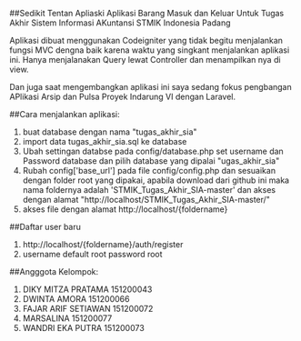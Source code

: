 ##Sedikit Tentan Apliaski
Aplikasi Barang Masuk dan Keluar Untuk Tugas Akhir Sistem Informasi AKuntansi STMIK Indonesia Padang

Aplikasi dibuat menggunakan Codeigniter yang tidak begitu menjalankan fungsi MVC dengna baik karena waktu yang singkant menjalankan aplikasi ini. Hanya menjalanakan Query lewat Controller dan menampilkan nya di view. 

Dan juga saat mengembangkan aplikasi ini saya sedang fokus pengbangan APlikasi Arsip dan Pulsa Proyek Indarung VI dengan Laravel.

##Cara menjalankan aplikasi:
1. buat database dengan nama "tugas_akhir_sia"
2. import data tugas_akhir_sia.sql ke database
3. Ubah settingan databse pada config/database.php 
	set username dan Password database dan pilih database yang dipalai "ugas_akhir_sia"
4. Rubah config['base_url'] pada file config/config.php dan sesuaikan dengan folder root yang dipakai, apabila download dari github ini maka nama foldernya adalah 'STMIK_Tugas_Akhir_SIA-master' dan akses dengan alamat "http://localhost/STMIK_Tugas_Akhir_SIA-master/"
5. akses file dengan alamat http://localhost/{foldername}

##Daftar user baru 
1. http://localhost/{foldername}/auth/register
2. username default root password root

##Angggota Kelompok:
1. DIKY MITZA PRATAMA	151200043
2. DWINTA AMORA			151200066
3. FAJAR ARIF SETIAWAN	151200072
4. MARSALINA			151200077
5. WANDRI EKA PUTRA		151200073




